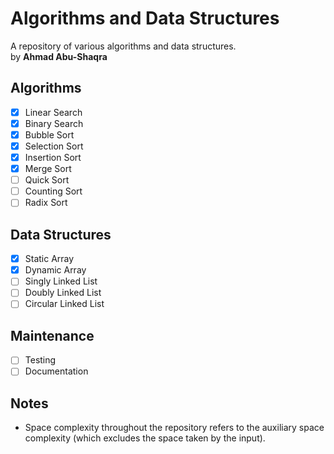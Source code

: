 # Algorithms and Data Structures
A repository of various algorithms and data structures.\
by **Ahmad Abu-Shaqra**

## Algorithms
- [x] Linear Search
- [x] Binary Search
- [x] Bubble Sort
- [x] Selection Sort
- [x] Insertion Sort
- [x] Merge Sort
- [ ] Quick Sort
- [ ] Counting Sort
- [ ] Radix Sort

## Data Structures
- [x] Static Array
- [x] Dynamic Array
- [ ] Singly Linked List
- [ ] Doubly Linked List
- [ ] Circular Linked List

## Maintenance
- [ ] Testing
- [ ] Documentation

## Notes
- Space complexity throughout the repository refers to the auxiliary space complexity (which excludes the space taken by the input).
